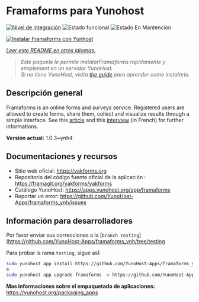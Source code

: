 <!--
Este archivo README esta generado automaticamente<https://github.com/YunoHost/apps/tree/master/tools/readme_generator>
No se debe editar a mano.
-->

# Framaforms para Yunohost

[![Nivel de integración](https://dash.yunohost.org/integration/framaforms.svg)](https://ci-apps.yunohost.org/ci/apps/framaforms/) ![Estado funcional](https://ci-apps.yunohost.org/ci/badges/framaforms.status.svg) ![Estado En Mantención](https://ci-apps.yunohost.org/ci/badges/framaforms.maintain.svg)

[![Instalar Framaforms con Yunhost](https://install-app.yunohost.org/install-with-yunohost.svg)](https://install-app.yunohost.org/?app=framaforms)

*[Leer este README en otros idiomas.](./ALL_README.md)*

> *Este paquete le permite instalarFramaforms rapidamente y simplement en un servidor YunoHost.*  
> *Si no tiene YunoHost, visita [the guide](https://yunohost.org/install) para aprender como instalarla.*

## Descripción general

Framaforms is an online forms and surveys service. Registered users are allowed to create forms, share them, collect and visualize results through a simple interface.
See this [article](https://framablog.org/2016/10/05/framaforms-noffrez-plus-les-reponses-que-vous-collectez-a-google/) and this [interview](https://framablog.org/2016/10/05/en-savoir-un-peu-plus-sur-le-projet-framaforms/) (in French) for further informations.


**Versión actual:** 1.0.3~ynh4
## Documentaciones y recursos

- Sitio web oficial: <https://yakforms.org>
- Repositorio del código fuente oficial de la aplicación : <https://framagit.org/yakforms/yakforms>
- Catálogo YunoHost: <https://apps.yunohost.org/app/framaforms>
- Reportar un error: <https://github.com/YunoHost-Apps/framaforms_ynh/issues>

## Información para desarrolladores

Por favor enviar sus correcciones a la [`branch testing`](https://github.com/YunoHost-Apps/framaforms_ynh/tree/testing

Para probar la rama `testing`, sigue asÍ:

```bash
sudo yunohost app install https://github.com/YunoHost-Apps/framaforms_ynh/tree/testing --debug
o
sudo yunohost app upgrade framaforms -u https://github.com/YunoHost-Apps/framaforms_ynh/tree/testing --debug
```

**Mas informaciones sobre el empaquetado de aplicaciones:** <https://yunohost.org/packaging_apps>
